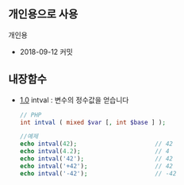 ## 개인용으로 사용

개인용
* 2018-09-12 커밋

## 내장함수

- [1.0](#1.0) intval : 변수의 정수값을 얻습니다

  ```PHP 4, PHP 5, PHP 7
  // PHP
  int intval ( mixed $var [, int $base ] );
  
  //예제
  echo intval(42);                      // 42
  echo intval(4.2);                     // 4
  echo intval('42');                    // 42
  echo intval('+42');                   // 42
  echo intval('-42');                   // -42
  ```